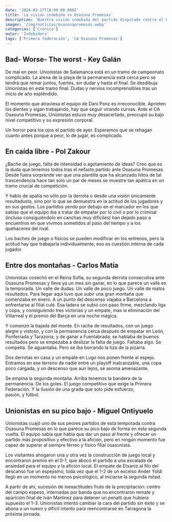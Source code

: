 ```yaml
---
date: '2024-03-17T18:00:00.000Z'
title: 'La visión indebida vs Osasuna Promesas'
description: 'Nuestra visión indebida del partido disputado contra el Osasuna Promesas. Primera federación grupo 1, jornada 28.'
imagen: '/img/noticias/osasunapromesas.webp'
categorias: ['Cronica']
autor: 'Indebiders'
tags: ['Primera federación', 'CA Osasuna Promesas']
---
```


## Bad- Worse- The worst - Key Galán

De mal en peor. Unionistas de Salamanca está en un tramo de campeonato complicado. La arena de la playa de la permanencia está cerca pero se tendrá que remar juntos, fuertes, sin dudar y hasta el final. Se desdibuja Unionistas en este tramo final. Dudas y nervios incomprensibles tras un inicio de año espléndido. 

El momento que atraviesa el equipo de Dani Ponz es irreconocible. Aprieten los dientes y sigan trabajando, hay que seguir virando curvas.  Ante el CA Osasuna Promesas, Unionistas estuvo muy desacertado, preocupó su bajo nivel competitivo y su expresión corporal. 

Un horror para los ojos el partido de ayer. Esperemos que se rehagan cuanto antes porque a peor, lo de jugar, es complicado.

## En caída libre - Pol Zakour

¿Bache de juego, falta de intensidad o agotamiento de ideas? Creo que es la duda que tenemos todos tras el nefasto partido ante Osasuna Promesas. Desde fuera sorprende ver que una plantilla que ha alcanzado hitos de tal trascendencia hace tan solo un par de meses se muestre tan apática en un tramo crucial de competición. 

Y hablo de apatía no sólo por la derrota o desde una visión únicamente resultadusta, sino por lo que se demuestra en la actitud de los jugadores y en sus gestos. Los partidos yendo por debajo en el marcador en los que sabías que el equipo iba a tratar de empatar por lo civil o por lo criminal (incluso consiguiéndolo en canchas muy difíciles) han dejado paso a encuentros en que vivimos sometidos al paso del tiempo y a los quehaceres del rival. 

Los baches de juego o físicos se pueden modificar en los entrenos, pero la actitud hay que trabajarla individualmente, eso es cuestión interna de cada jugador.

## Entre dos montañas - Carlos Matía

Unionistas cosechó en el Reina Sofía, su segunda derrota consecutiva ante Osasuna Promesas y lleva ya un mes sin ganar, en lo que parece un valle en la temporada. Un valle de dudas. Un valle de poco juego. Un valle de malos resultados. Para llegar aquí tuvo que subir una gran montaña que comenzaba en enero. A un punto del descenso viajaba a Barcelona a enfrentarse al filial culé. Esa ladera se subió con paso firme, mezclando liga y copa, y consiguiendo tres victorias y un empate, mas la eliminación del Villarreal y el premio del Barça en una noche mágica.

Y comenzó la bajada del monte. En racha de resultados, con un juego alegre y vistoso, y con la permanencia cerca después de empatar en León, Ponferrada y Tarazona, y de ganar a Fuenlabrada, se hablaba de buenos resultados pero se empezaba a deslizar la falta de juego. Faltaba algo. Se competía. Se aguantaba. Pero se iba borrando la tiza de la pizarra.

Dos derrotas en casa y un empate en Lugo nos ponen frente al espejo. Entramos en ese terreno de nadie entre un playoff inalcanzable, una copa poco cargada, y un descenso que aun lejos, se asoma amenazante.

Se empina la segunda montaña. Arriba tenemos la bandera de la permanencia. De los goles. El juego competitivo que exige la Primera Federación. Y la ilusión de una grada que solo pide esfuerzo, pasión, y fútbol.

## Unionistas en su pico bajo - Miguel Ontiyuelo

Unionistas cuajó uno de sus peores partidos de esta temporada contra Osasuna Promesas en lo que parece su pico bajo de forma en esta segunda vuelta. El equipo sabía que había que dar un paso al frente y ofrecer un partido más propositivo y efectivo a la afición, pero en ningún momento fue capaz de superar al siempre férreo y físico filial osasunista. 

Los visitantes ahogaron una y otra vez la construcción de juego local y encontraron premio en el 0-1, que abocó el partido a una escalada de ansiedad para el equipo y la afición local. El empate de Etxaniz al filo del descanso fue un espejismo, toda vez que el 1-2 de un excelso Ander Yoldi llegó en un momento no menos psicológico, al iniciarse la segunda mitad. 

A partir de ahí, sucesión de inexactitudes fruto de la precipitación: centro del campo espeso, internadas por banda que no encontraron remate y aparición final de Iván Martínez para detener un penalti que hubiera supuesto el 1-3. Unionistas intentó cambiar la cara del partido sin éxito y se abona a un nuevo y difícil intento para reencontrarse en Tarragona la próxima jornada.
